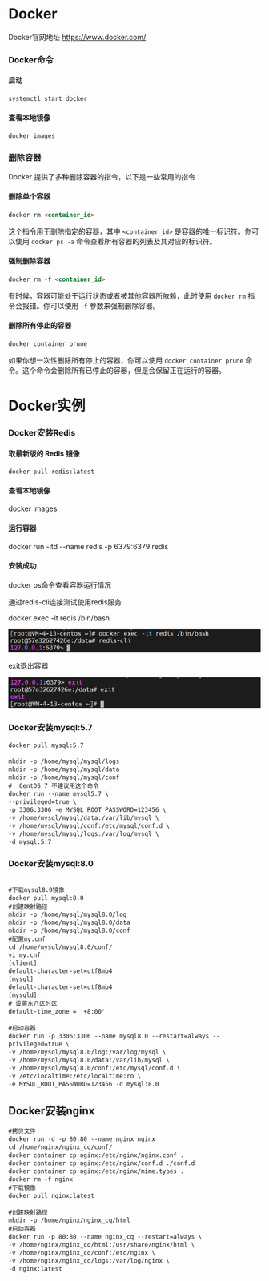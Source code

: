 # Docker

Docker官网地址  <https://www.docker.com/>

### Docker命令

#### 启动

```
systemctl start docker
```

#### 查看本地镜像

```shell
docker images
```

### 删除容器

Docker 提供了多种删除容器的指令，以下是一些常用的指令：

#### 删除单个容器

```html
docker rm <container_id>
```

这个指令用于删除指定的容器，其中 `<container_id>` 是容器的唯一标识符。你可以使用 `docker ps -a` 命令查看所有容器的列表及其对应的标识符。

#### 强制删除容器

```html
docker rm -f <container_id>
```

有时候，容器可能处于运行状态或者被其他容器所依赖，此时使用 `docker rm` 指令会报错。你可以使用 `-f` 参数来强制删除容器。

#### 删除所有停止的容器

```html
docker container prune
```

如果你想一次性删除所有停止的容器，你可以使用 `docker container prune` 命令。这个命令会删除所有已停止的容器，但是会保留正在运行的容器。

# Docker实例

### Docker安装Redis

#### 取最新版的 Redis 镜像

```shell
docker pull redis:latest
```

#### 查看本地镜像

docker images

#### 运行容器

docker run -itd --name redis -p 6379:6379 redis

#### 安装成功

docker ps命令查看容器运行情况

通过redis-cli连接测试使用redis服务

docker exec -it redis /bin/bash

![](./images/20240403125316.png)

exit退出容器

![](./images/20240403125425.png)

### Docker安装mysql:5.7

```shell
docker pull mysql:5.7

mkdir -p /home/mysql/mysql/logs
mkdir -p /home/mysql/mysql/data
mkdir -p /home/mysql/mysql/conf
#  CentOS 7 不建议用这个命令
docker run --name mysql5.7 \
--privileged=true \
-p 3306:3306 -e MYSQL_ROOT_PASSWORD=123456 \
-v /home/mysql/mysql/data:/var/lib/mysql \
-v /home/mysql/mysql/conf:/etc/mysql/conf.d \
-v /home/mysql/mysql/logs:/var/log/mysql \
-d mysql:5.7
```

### Docker安装mysql:8.0

```shell

#下载mysql8.0镜像
docker pull mysql:8.0
#创建映射路径
mkdir -p /home/mysql/mysql8.0/log
mkdir -p /home/mysql/mysql8.0/data
mkdir -p /home/mysql/mysql8.0/conf
#配置my.cnf
cd /home/mysql/mysql8.0/conf/
vi my.cnf
[client]
default-character-set=utf8mb4
[mysql]
default-character-set=utf8mb4
[mysqld]
# 设置东八区时区
default-time_zone = '+8:00'

#启动容器
docker run -p 3306:3306 --name mysql8.0 --restart=always --privileged=true \
-v /home/mysql/mysql8.0/log:/var/log/mysql \
-v /home/mysql/mysql8.0/data:/var/lib/mysql \
-v /home/mysql/mysql8.0/conf:/etc/mysql/conf.d \
-v /etc/localtime:/etc/localtime:ro \
-e MYSQL_ROOT_PASSWORD=123456 -d mysql:8.0
```

## Docker安装nginx

```shell
#拷贝文件
docker run -d -p 80:80 --name nginx nginx
cd /home/nginx/nginx_cq/conf/
docker container cp nginx:/etc/nginx/nginx.conf .
docker container cp nginx:/etc/nginx/conf.d ./conf.d
docker container cp nginx:/etc/nginx/mime.types .
docker rm -f nginx
#下载镜像
docker pull nginx:latest

#创建映射路径
mkdir -p /home/nginx/nginx_cq/html
#启动容器
docker run -p 80:80 --name nginx_cq --restart=always \
-v /home/nginx/nginx_cq/html:/usr/share/nginx/html \
-v /home/nginx/nginx_cq/conf:/etc/nginx \
-v /home/nginx/nginx_cq/logs:/var/log/nginx \
-d nginx:latest
```

